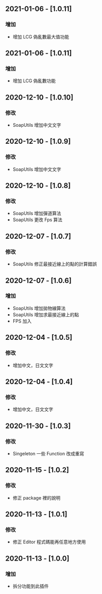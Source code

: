 ## 2021-01-06 - [1.0.11]
### 增加

- 增加 LCG 偽亂數最大值功能

## 2021-01-06 - [1.0.11]
### 增加

- 增加 LCG 偽亂數功能

## 2020-12-10 - [1.0.10]
### 修改

- SoapUtils 增加中文文字

## 2020-12-10 - [1.0.9]
### 修改

- SoapUtils 增加中文文字

## 2020-12-10 - [1.0.8]
### 修改

- SoapUtils 增加彈道算法
- SoapUtils 更改 Fps 算法

## 2020-12-07 - [1.0.7]
### 修改

- SoapUtils 修正最接近線上的點的計算錯誤

## 2020-12-07 - [1.0.6]
### 增加

- SoapUtils 增加拋物線算法
- SoapUtils 增加求最接近線上的點
- FPS 加入

## 2020-12-04 - [1.0.5]
### 修改

- 增加中文，日文文字

## 2020-12-04 - [1.0.4]
### 修改

- 增加中文，日文文字

## 2020-11-30 - [1.0.3]
### 修改

- Singeleton 一些 Function 改成重寫

## 2020-11-15 - [1.0.2]
### 修改

- 修正 package 裡的說明

## 2020-11-13 - [1.0.1]
### 修改

- 修正 Editor 程式碼能再任意地方使用

## 2020-11-13 - [1.0.0]
### 增加

- 拆分功能到此插件